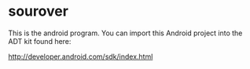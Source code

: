 sourover
========

This is the android program. You can import this Android project into the ADT kit found here:

http://developer.android.com/sdk/index.html